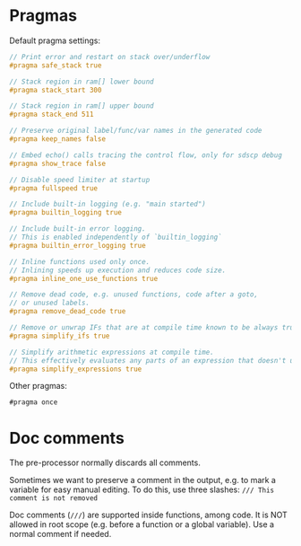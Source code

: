 # Pragmas

Default pragma settings:

```c
// Print error and restart on stack over/underflow 
#pragma safe_stack true

// Stack region in ram[] lower bound
#pragma stack_start 300

// Stack region in ram[] upper bound
#pragma stack_end 511

// Preserve original label/func/var names in the generated code
#pragma keep_names false

// Embed echo() calls tracing the control flow, only for sdscp debug
#pragma show_trace false

// Disable speed limiter at startup
#pragma fullspeed true

// Include built-in logging (e.g. "main started")
#pragma builtin_logging true

// Include built-in error logging.
// This is enabled independently of `builtin_logging`
#pragma builtin_error_logging true

// Inline functions used only once.
// Inlining speeds up execution and reduces code size. 
#pragma inline_one_use_functions true

// Remove dead code, e.g. unused functions, code after a goto,
// or unused labels.
#pragma remove_dead_code true

// Remove or unwrap IFs that are at compile time known to be always true or false
#pragma simplify_ifs true

// Simplify arithmetic expressions at compile time.
// This effectively evaluates any parts of an expression that doesn't use variables.
#pragma simplify_expressions true
```

Other pragmas:

```
#pragma once
```

# Doc comments

The pre-processor normally discards all comments.

Sometimes we want to preserve a comment in the output, e.g. to mark a variable for easy manual 
editing. To do this, use three slashes: `/// This comment is not removed`

Doc comments (`///`) are supported inside functions, among code. It is NOT allowed in root scope 
(e.g. before a function or a global variable). Use a normal comment if needed.

